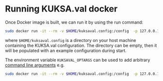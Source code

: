 # Running KUKSA.val docker

Once Docker image is built, we can run it by using the  run command:

```bash
sudo docker run -it --rm -v $HOME/kuksaval.config:/config  -p 127.0.0.1:8090:8090 -e LOG_LEVEL=ALL amd64/kuksa-val:0.1.1
```
where `$HOME/kuksaval.config` is a directory on your host machine containing the KUKSA.val configuration. The directory can be empty, then it will be populated with an example configuration during start.

The environment variable `KUKSAVAL_OPTARGS` can be used to add arbitrary [command line arguments](usage.md) e.g.

```bash
sudo docker run -it --rm -v $HOME/kuksaval.config:/config  -p 127.0.0.1:8090:8090 -e LOG_LEVEL=ALL -e KUKSAVAL_OPTARGS="--insecure" amd64/kuksa-val:0.1.1
```
